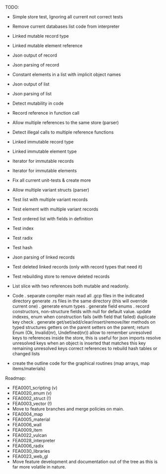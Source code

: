 TODO:
- Simple store test, Ignoring all current not correct tests
- Remove current databases list code from interpreter
- Linked mutable record type
- Linked mutable element reference
- Json output of record
- Json parsing of record
- Constant elements in a list with implicit object names
- Json output of list
- Json parsing of list
- Detect mutability in code
- Record reference in function call
- Allow multiple references to the same store (parser)
- Detect illegal calls to multiple reference functions
- Linked immutable record type
- Linked immutable element type
- Iterator for immutable records
- Iterator for immutable elements
- Fix all current unit-tests & create more
- Allow multiple variant structs (parser)
- Test list with multiple variant records
- Test element with multiple variant records
- Test ordered list with fields in definition
- Test index
- Test radix
- Test hash
- Json parsing of linked records
- Test deleted linked records (only with record types that need it)
- Test rebuilding store to remove deleted records
- List slice with two references both mutable and readonly.

- Code
  . separate compiler main
        read all .gcp files in the indicated directory
        generate .rs files in the same directory (this will override current one)
  . generate enum types
  . generate field enums
  . record constructors, non-structure fields with null for default value.
        update indexes, enum when construction fails (with field that failed)
        duplicate key check
  . generate get/set/add/clear/insert/remove/iter methods on typed structures
        getters on the parent
        setters on the parent; return Enum (Ok, Invalid(nr), Undefined(nr))
        allow to remember unresolved keys to references inside the store, this is useful for json imports
        resolve unresolved keys when an object is inserted that matches this key
        remaining unresolved keys
        correct references to rebuild hash tables or changed lists
- create the outline code for the graphical routines (map arrays, map items/materials)

Roadmap:
- FEA0001_scripting (v)
- FEA0020_enum      (v)
- FEA0002_struct    (!)
- FEA0003_vector    (!)
- Move to feature branches and merge policies on main.
- FEA0004_map
- FEA0005_material
- FEA0006_wall
- FEA0009_item
- FEA0022_vulcan
- FEA0028_interpreter
- FEA0006_radix
- FEA0030_libraries
- FEA0023_web_gl
- Move feature development and documentation out of the tree as this is far more volatile in nature.

